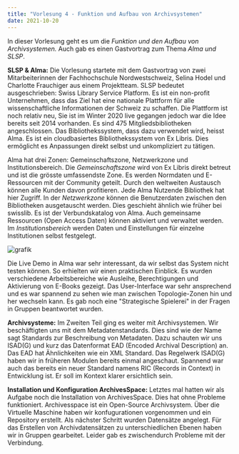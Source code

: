 ```yaml
---
title: "Vorlesung 4 - Funktion und Aufbau von Archivsystemen"
date: 2021-10-20
---
```


In dieser Vorlesung geht es um die *Funktion und den Aufbau von Archivsystemen.* Auch gab es einen Gastvortrag zum Thema *Alma und SLSP*.

**SLSP & Alma:** 
Die Vorlesung startete mit dem Gastvortrag von zwei Mitarbeiterinnen der Fachhochschule Nordwestschweiz, Selina Hodel und Charlotte Frauchiger aus einem Projektteam. SLSP bedeutet ausgeschrieben: Swiss Library Service Platform. Es ist ein non-profit Unternehmen, dass das Ziel hat eine nationale Plattform für alle wissenschaftliche Informationen der Schweiz zu schaffen. Die Plattform ist noch relativ neu, Sie ist im Winter 2020 live gegangen jedoch war die Idee bereits seit 2014 vorhanden. Es sind 475 Mitgliedsbibliotheken angeschlossen. Das Bibliothekssystem, dass dazu verwendet wird, heisst Alma. Es ist ein cloudbasiertes Bibliothekssystem von Ex Libris. Dies ermöglicht es Anpassungen direkt selbst und unkompliziert zu tätigen. 

Alma hat drei Zonen: Gemeinschaftszone, Netzwerkzone und Institutionsbereich. 
Die *Gemeinschaftszone* wird von Ex Libris direkt betreut und ist die grösste umfassendste Zone. Es werden Normdaten und E-Ressourcen mit der Community geteilt. Durch den weltweiten Austausch können alle Kunden davon profitieren. Jede Alma Nutzende Bibliothek hat hier Zugriff.
In der *Netzwerkzone* können die Benutzerdaten zwischen den Bibliotheken ausgetauscht werden. Dies geschieht ähnlich wie früher bei swisslib. Es ist der Verbundskatalog von Alma. Auch gemeinsame Ressourcen (Open Access Daten) können aktiviert und verwaltet werden.
Im *Institutionsbereich* werden Daten und Einstellungen für einzelne Institutionen selbst festgelegt.

![grafik](https://user-images.githubusercontent.com/90787818/151665170-5f5c5514-eb45-4005-9d0b-ade2a0b6ee11.png)

Die Live Demo in Alma war sehr interessant, da wir selbst das System nicht testen können. So erhielten wir einen praktischen Einblick. Es wurden verschiedene Arbeitsbereiche wie Ausleihe, Berechtigungen und Aktivierung von E-Books gezeigt. Das User-Interface war sehr ansprechend und es war spannend zu sehen wie man zwischen Topologie-Zonen hin und her wechseln kann. Es gab noch eine "Strategische Spielerei" in der Fragen in Gruppen beantwortet wurden.

**Archivsysteme:** Im Zweiten Teil ging es weiter mit Archivsystemen. Wir beschäftigten uns mit dem Metadatenstandards. Dies sind wie der Name sagt Standards zur Beschreibung von Metadaten. Dazu schauten wir uns ISAD(G) und kurz das Datenformat EAD (Encoded Archival Description) an. Das EAD hat Ähnlichkeiten wie ein XML Standard. Das Regelwerk ISAD(G) haben wir in früheren Modulen bereits einmal angeschaut. Spannend war auch das bereits ein neuer Standard namens RIC (Records in Context) in Entwicklung ist. Er soll im Kontext klarer ersichtlich sein.

**Installation und Konfiguration ArchivesSpace:** Letztes mal hatten wir als Aufgabe noch die Installation von ArchivesSpace. Dies hat ohne Probleme funktioniert. Archivesspace ist ein Open-Source Archivsystem. Über die Virtuelle Maschine haben wir konfugurationen vorgenommen und ein Repository erstellt. Als nächster Schritt wurden Datensätze angelegt. Für das Erstellen von Archivdatensätzen zu unterschiedlichen Ebenen haben wir in Gruppen gearbeitet. Leider gab es zwischendurch Probleme mit der Verbindung. 



